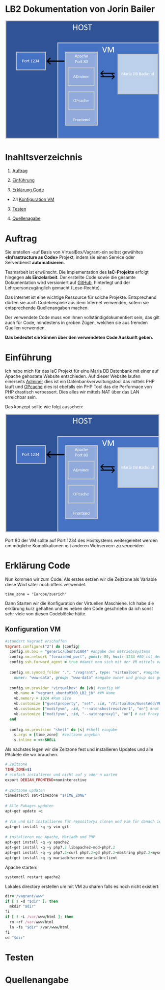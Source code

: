 # LB2 Dokumentation von Jorin Bailer
![image](https://github.com/jorinbyte/M300_service/blob/main/lb2/Bilder%20MD/Bild_Visualisierung_IaC_Jorin_Bailer.PNG)





# Inahltsverzeichnis
 1. [Auftrag](#auftrag)
 
 1. [Einführung](#einführung) 

 2. [Erklärung Code](#Erklärung)
    
 - 2.1 [Konfiguration VM](#kofnigcode)

 3. [Testen](#testen)

 4. [Quellenagabe](#quellenangabe)

<div id='Auftrag'/>

# Auftrag

Sie erstellen -auf Basis von VirtualBox/Vagrant-ein selbst gewähltes **«Infrastructure as Code»** Projekt, indem sie einen Service oder Serverdienst **automatisieren.**

Teamarbeit ist erwünscht. Die Implementation des **IaC-Projekts** erfolgt hingegen **als Einzelarbeit**. Der erstellte Code sowie die gesamte Dokumentation wird versioniert auf [GitHub](https://github.com/), hinterlegt und der Lehrpersonzugänglich gemacht (Lese-Rechte).

Das Internet ist eine wichtige Ressource für solche Projekte. Entsprechend dürfen sie auch Codebeispiele aus dem Internet verwenden, sofern sie entsprechende Quellenangaben machen.

Der verwendete Code muss von ihnen vollständigdokumentiert sein, das gilt auch für Code, mindestens in groben Zügen, welchen sie aus fremden Quellen verwenden. 

**Das bedeutet sie können über den verwendeten Code Auskunft geben.**

<div id='Einführung'/>

# Einführung

Ich habe mich für das IaC Projekt für eine Maria DB Datenbank mit einer auf Apache gehostete Website entschieden. Auf dieser Website laufen einerseits [Adminer](https://www.adminer.org/) dies ist ein Datenbankverwaltungstool das mittels PHP lauft und [OPcache](https://www.php.net/manual/en/book.opcache.php) dies ist ebefalls ein PHP Tool das die Performace von PHP drastisch verbessert. Dies alles wir mittels NAT über das LAN erreichbar sein.

Das konzept sollte wie folgt aussehen:

![image](https://github.com/jorinbyte/M300_service/blob/main/lb2/Bilder%20MD/Bild_Visualisierung_IaC_Jorin_Bailer.PNG)

Port 80 der VM sollte auf Port 1234 des Hostsystems weitergeleitet werden um mögliche Komplikationen mit anderen Webservern zu vermeiden.

<div id='Erklärung'/>

# Erklärung Code

Nun kommen wir zum Code. Als erstes setzen wir die Zeitzone als Variable diese Wird säter noch öfters verwendet. 

```
time_zone = "Europe/zuerich"
```

Dann Starten wir die Konfiguration der Virtuellen Maschiene. Ich habe die erklärung kurz gehalten und es neben den Code geschriebn da ich sonst sehr viele von diesen Codeblöcke hätte.

<div id='kofnigcode'/>

## Konfiguration VM

```ruby
#standart Vagrant erschaffen
Vagrant.configure("2") do |config|  
  config.vm.box = "generic/ubuntu1804" #angabe des Betriebssystems
  config.vm.network "forwarded_port", guest: 80, host: 1234 #80 ist der Port der auf dem Gaystsystem geöffnet wird und 1234 auf der VM 
  config.ssh.forward_agent = true #damit man sich mit der VM mittels vagrant ssh verbinden kann

  config.vm.synced_folder ".", "/vagrant", type: "virtualbox", #angabe des gesharten Ordners
    owner: "www-data", group: "www-data" #angabe owner und group des gesharten folders

  config.vm.provider "virtualbox" do |vb| #config VM
    vb.name = "vagrant_ubuntuM300_LB2_jb" #VM Name
    vb.memory = 1024 #Ram Size
    vb.customize ["guestproperty", "set", :id, "/VirtualBox/GuestAdd/VBoxService/--timesync-set-threshold", 10000] #synchronisation der Zeit durch Host 
    vb.customize ["modifyvm", :id, "--natdnshostresolver1", "on"] #nat dns von Hsot übernehmen
    vb.customize ["modifyvm", :id, "--natdnsproxy1", "on"] # nat Proxy von Host übernehmen
  end

  config.vm.provision "shell" do |s| #shell eingabe 
    s.args = [time_zone]  #zeitzone angeben
    s.inline = <<-SHELL   
```

Als nächstes legen wir die Zeitzone fest und installieren Updates und alle PAckete die wir brauchen.

```ruby
# Zeitzone 
TIME_ZONE=$1
# einfach instalieren und nicht auf y oder n warten
export DEBIAN_FRONTEND=noninteractive 

# Zeitzone updaten
timedatectl set-timezone "$TIME_ZONE"

# Alle Pakages updaten
apt-get update -q

# Vim und Git installieren für repositorys clonen und vim für danach in das WWW file schreiben
apt-get install -q -y vim git

# instalieren von Apache, Mariadb und PHP
apt-get install -q -y apache2
apt-get install -q -y php7.2 libapache2-mod-php7.2
apt-get install -q -y php7.2-curl php7.2-gd php7.2-mbstring php7.2-mysql php7.2-xml php7.2-zip php7.2-bz2 php7.2-intl
apt-get install -q -y mariadb-server mariadb-client
```
Apache starten:

 ```ruby
 systemctl restart apache2
 ```

Lokales directory erstellen um mit VM zu sharen falls es noch nicht existiert:
```ruby
dir='/vagrant/www'
if [ ! -d "$dir" ]; then
  mkdir "$dir"
fi
if [ ! -L /var/www/html ]; then
  rm -rf /var/www/html
  ln -fs "$dir" /var/www/html
fi
cd "$dir"
```


<div id='Testen'/>

# Testen

<div id='quellenangabe'/>

# Quellenangabe